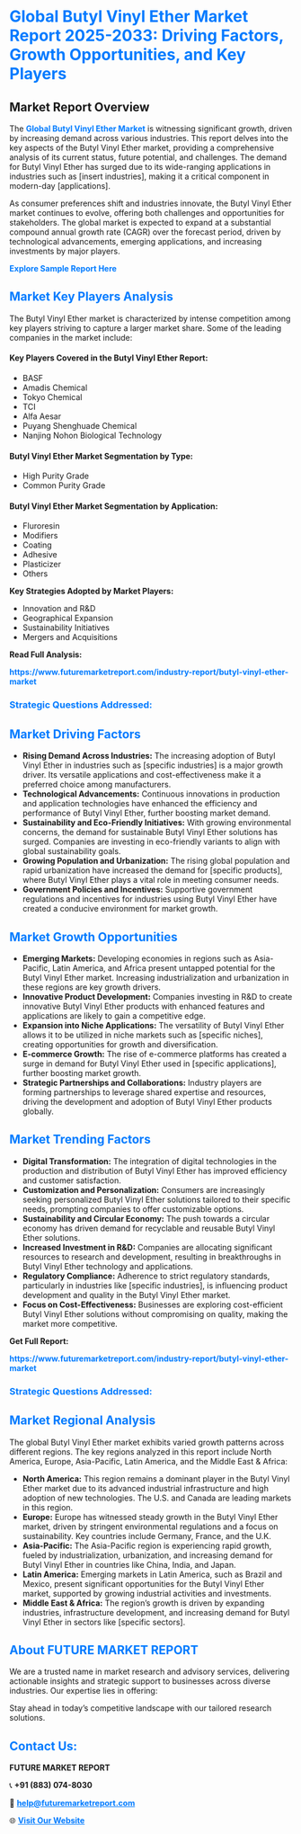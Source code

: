 <h1 style="color: #007BFF;">Global Butyl Vinyl Ether Market Report 2025-2033: Driving Factors, Growth Opportunities, and Key Players</h1>

<section id="overview">
<h2>Market Report Overview</h2>
<p>The <a href="https://www.futuremarketreport.com/industry-report/butyl-vinyl-ether-market" style="color: #007BFF; text-decoration: none;"><strong>Global Butyl Vinyl Ether Market</strong></a> is witnessing significant growth, driven by increasing demand across various industries. This report delves into the key aspects of the Butyl Vinyl Ether market, providing a comprehensive analysis of its current status, future potential, and challenges. The demand for Butyl Vinyl Ether has surged due to its wide-ranging applications in industries such as [insert industries], making it a critical component in modern-day [applications].</p>
<p>As consumer preferences shift and industries innovate, the Butyl Vinyl Ether market continues to evolve, offering both challenges and opportunities for stakeholders. The global market is expected to expand at a substantial compound annual growth rate (CAGR) over the forecast period, driven by technological advancements, emerging applications, and increasing investments by major players.</p>
</section>

<section id="overview">
<p><a href="https://www.futuremarketreport.com/request-sample/reportId=60290" style="color: #007BFF; text-decoration: none;"><strong>Explore Sample Report Here</strong></a></p>
</section>

<section id="key-players">
<h2 style="color: #007BFF;">Market Key Players Analysis</h2>
<p>The Butyl Vinyl Ether market is characterized by intense competition among key players striving to capture a larger market share. Some of the leading companies in the market include:</p>
<h4>Key Players Covered in the Butyl Vinyl Ether Report:</h4>
<ul><li>BASF</li><li>Amadis Chemical</li><li>Tokyo Chemical</li><li>TCI</li><li>Alfa Aesar</li><li>Puyang Shenghuade Chemical</li><li>Nanjing Nohon Biological Technology</li></ul>
<h4>Butyl Vinyl Ether Market Segmentation by Type:</h4>
<ul><li>High Purity Grade</li><li>Common Purity Grade</li></ul>

<h4>Butyl Vinyl Ether Market Segmentation by Application:</h4>
<ul><li>Fluroresin</li><li>Modifiers</li><li>Coating</li><li>Adhesive</li><li>Plasticizer</li><li>Others</li></ul>
<p><strong>Key Strategies Adopted by Market Players:</strong></p>
<ul>
<li>Innovation and R&D</li>
<li>Geographical Expansion</li>
<li>Sustainability Initiatives</li>
<li>Mergers and Acquisitions</li>
</ul>
</section>

<section>
<p><strong>Read Full Analysis: </strong></p><a href="https://www.futuremarketreport.com/industry-report/butyl-vinyl-ether-market" style="color: #007BFF; text-decoration: none;"><strong>https://www.futuremarketreport.com/industry-report/butyl-vinyl-ether-market</strong></a>
<h3 style="color: #007BFF;">Strategic Questions Addressed:</h3>
</section>

<section id="driving-factors">
<h2 style="color: #007BFF;">Market Driving Factors</h2>
<ul>
<li><strong>Rising Demand Across Industries:</strong> The increasing adoption of Butyl Vinyl Ether in industries such as [specific industries] is a major growth driver. Its versatile applications and cost-effectiveness make it a preferred choice among manufacturers.</li>
<li><strong>Technological Advancements:</strong> Continuous innovations in production and application technologies have enhanced the efficiency and performance of Butyl Vinyl Ether, further boosting market demand.</li>
<li><strong>Sustainability and Eco-Friendly Initiatives:</strong> With growing environmental concerns, the demand for sustainable Butyl Vinyl Ether solutions has surged. Companies are investing in eco-friendly variants to align with global sustainability goals.</li>
<li><strong>Growing Population and Urbanization:</strong> The rising global population and rapid urbanization have increased the demand for [specific products], where Butyl Vinyl Ether plays a vital role in meeting consumer needs.</li>
<li><strong>Government Policies and Incentives:</strong> Supportive government regulations and incentives for industries using Butyl Vinyl Ether have created a conducive environment for market growth.</li>
</ul>
</section>

<section id="growth-opportunities">
<h2 style="color: #007BFF;">Market Growth Opportunities</h2>
<ul>
<li><strong>Emerging Markets:</strong> Developing economies in regions such as Asia-Pacific, Latin America, and Africa present untapped potential for the Butyl Vinyl Ether market. Increasing industrialization and urbanization in these regions are key growth drivers.</li>
<li><strong>Innovative Product Development:</strong> Companies investing in R&D to create innovative Butyl Vinyl Ether products with enhanced features and applications are likely to gain a competitive edge.</li>
<li><strong>Expansion into Niche Applications:</strong> The versatility of Butyl Vinyl Ether allows it to be utilized in niche markets such as [specific niches], creating opportunities for growth and diversification.</li>
<li><strong>E-commerce Growth:</strong> The rise of e-commerce platforms has created a surge in demand for Butyl Vinyl Ether used in [specific applications], further boosting market growth.</li>
<li><strong>Strategic Partnerships and Collaborations:</strong> Industry players are forming partnerships to leverage shared expertise and resources, driving the development and adoption of Butyl Vinyl Ether products globally.</li>
</ul>
</section>

<section id="trending-factors">
<h2 style="color: #007BFF;">Market Trending Factors</h2>
<ul>
<li><strong>Digital Transformation:</strong> The integration of digital technologies in the production and distribution of Butyl Vinyl Ether has improved efficiency and customer satisfaction.</li>
<li><strong>Customization and Personalization:</strong> Consumers are increasingly seeking personalized Butyl Vinyl Ether solutions tailored to their specific needs, prompting companies to offer customizable options.</li>
<li><strong>Sustainability and Circular Economy:</strong> The push towards a circular economy has driven demand for recyclable and reusable Butyl Vinyl Ether solutions.</li>
<li><strong>Increased Investment in R&D:</strong> Companies are allocating significant resources to research and development, resulting in breakthroughs in Butyl Vinyl Ether technology and applications.</li>
<li><strong>Regulatory Compliance:</strong> Adherence to strict regulatory standards, particularly in industries like [specific industries], is influencing product development and quality in the Butyl Vinyl Ether market.</li>
<li><strong>Focus on Cost-Effectiveness:</strong> Businesses are exploring cost-efficient Butyl Vinyl Ether solutions without compromising on quality, making the market more competitive.</li>
</ul>
</section>

<section>
<p><strong>Get Full Report: </strong></p><a href="https://www.futuremarketreport.com/industry-report/butyl-vinyl-ether-market" style="color: #007BFF; text-decoration: none;"><strong>https://www.futuremarketreport.com/industry-report/butyl-vinyl-ether-market</strong></a>
<h3 style="color: #007BFF;">Strategic Questions Addressed:</h3>
</section>


<section id="regional-analysis">
<h2 style="color: #007BFF;">Market Regional Analysis</h2>
<p>The global Butyl Vinyl Ether market exhibits varied growth patterns across different regions. The key regions analyzed in this report include North America, Europe, Asia-Pacific, Latin America, and the Middle East & Africa:</p>
<ul>
<li><strong>North America:</strong> This region remains a dominant player in the Butyl Vinyl Ether market due to its advanced industrial infrastructure and high adoption of new technologies. The U.S. and Canada are leading markets in this region.</li>
<li><strong>Europe:</strong> Europe has witnessed steady growth in the Butyl Vinyl Ether market, driven by stringent environmental regulations and a focus on sustainability. Key countries include Germany, France, and the U.K.</li>
<li><strong>Asia-Pacific:</strong> The Asia-Pacific region is experiencing rapid growth, fueled by industrialization, urbanization, and increasing demand for Butyl Vinyl Ether in countries like China, India, and Japan.</li>
<li><strong>Latin America:</strong> Emerging markets in Latin America, such as Brazil and Mexico, present significant opportunities for the Butyl Vinyl Ether market, supported by growing industrial activities and investments.</li>
<li><strong>Middle East & Africa:</strong> The region’s growth is driven by expanding industries, infrastructure development, and increasing demand for Butyl Vinyl Ether in sectors like [specific sectors].</li>
</ul>
</section>

<footer>
<h2 style="color: #007BFF;">About FUTURE MARKET REPORT</h2>
<p>We are a trusted name in market research and advisory services, delivering actionable insights and strategic support to businesses across diverse industries. Our expertise lies in offering:</p>

<p>Stay ahead in today’s competitive landscape with our tailored research solutions.</p>

<h2 style="color: #007BFF;">Contact Us:</h2>
<p><strong>FUTURE MARKET REPORT</strong></p>
<p>📞 <strong>+91 (883) 074-8030</strong></p>
<p>📧 <strong><a href="mailto:help@futuremarketreport.com" style="color: #007BFF;">help@futuremarketreport.com</a></strong></p>
<p>🌐 <strong><a href="https://www.futuremarketreport.com/" style="color: #007BFF;">Visit Our Website</a></strong></p>
</footer>